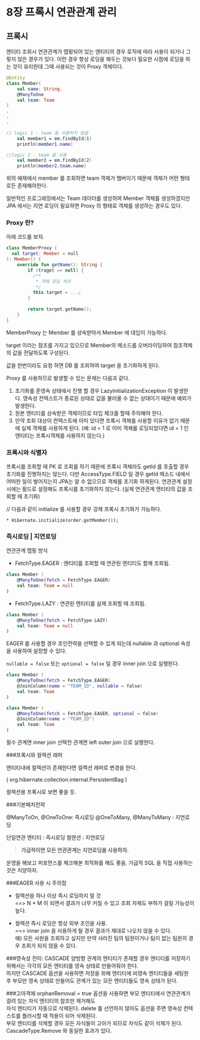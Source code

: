 # 8장 프록시 연관관계 관리
## 프록시
엔티티 조회시 연관관계가 맵핑되어 있는 엔티티의 경우 로직에 따라 사용이 되거나 그렇지 않은 경우가 있다.
이런 경우 항상 로딩을 해두는 것보다 필요한 시점에 로딩을 하는 것이 유리한데 그때 사용되는 것이 Proxy 객체이다.

```kotlin
@Entity
class Member(
    val name: String,
    @ManyToOne
    val team: Team      
)
.
.
.

// logic 1 - team 을 사용하지 않음
    val member1 = em.findById(1)
    println(member1.name)

//logic 2 - team 을 사용
    val member2 = em.findById(2)
    println(member2.team.name)
```
위의 예제에서 member 를 조회하면 team 객체가 멤버이기 때문에 객체가 어떤 형태로든 존재해야한다.

일반적인 프로그래밍에서는 Team 데이터를 생성하여 Member 객체를 생성하겠지만
JPA 에서는 지연 로딩이 필요하면 Proxy 의 형태로 객체를 생성하는 경우도 있다.


### Proxy 란?

아래 코드를 보자.

```kotlin
class MemberProxy (
  val target: Member = null
): Member() {
    override fun getName(): String {
        if (traget == null) {
          /**
           * 객체 로딩 처리
           */
          this.target = ...;
        }
      
        return target.getName();
    }
}
```
MemberProxy 는 Member 를 상속받아서 Member 에 대입이 가능하다.

target 이라는 참조를 가지고 있으므로 Member의 메소드를 오버라이딩하여 참조객체의 값을 전달하도록 구성된다.

값을 한번이라도 요청 하면 DB 를 조회하여 target 을 초기화하게 된다.

Proxy 를 사용하므로 발생할 수 있는 문제는 다음과 같다.

1. 초기화를 준영속 상태에서 진행 할 경우 LazyInitializationException 이 발생한다.
영속성 컨텍스트가 종료된 상태로 값을 불러올 수 없는 상태이기 때문에 예외가 발생한다.
2. 원본 엔티티를 상속받은 객체이므로 타입 체크를 할때 주의해야 한다.
3. 만약 조회 대상이 컨텍스트에 이미 있다면 프록시 객체를 사용할 이유가 없기 때문에 실제 객체를 사용하게 된다. (예: id = 1 로 이미 객체를 로딩되었다면 id = 1 인 엔티티는 프록시객체를 사용하지 않는다.)



### 프록시와 식별자
프록시를 조회할 때 PK 로 조회를 하기 때문에 프록시 객체라도 getId 를 호출할 경우 초기화를 진행하지는 않는다.
다만 AccessType.FIELD 일 경우 getId 메소드 내에서 어떠한 일이 벌어지는지 JPA는 알 수 없으므로
객체를 초기화 하게된다.
연관관계 설정 시에는 필드로 설정해도 프록시를 초기화하지 않는다. (실제 연관관계 엔티티의 값을 조회할 때 초기화)

// 다음과 같이 initialize 를 사용할 경우 강제 프록시 초기화가 가능하다.

<code>* Hibernate.initialize(order.getMember());</code>


### 즉시로딩 | 지연로딩

연관관계 맵핑 방식
- FetchType.EAGER : 엔티티를 조회할 때 연관된 엔티티도 함께 조회됨.
```kotlin
class Member (
    @ManyToOne(fetch = FetchType.EAGER)
    val team: Team = null
)
```

- FetchType.LAZY : 연관된 엔티티를 실제 조회할 때 조회됨.
```kotlin
class Member (
    @ManyToOne(fetch = FetchType.LAZY)
    val team: Team = null
)
```

EAGER 를 사용할 경우 조인전략을 선택할 수 있게 되는데 nullable 과 optional 속성을 사용하여 설정할 수 있다.

<code>nullable = false</code> 또는 <code>optional = false</code> 일 경우 inner join 으로 실행된다.

```kotlin
class Member (
    @ManyToOne(fetch = FetchType.EAGER)
    @JoinColumn(name = "TEAM_ID", nullable = false)
    val team: Team
)

class Member (
    @ManyToOne(fetch = FetchType.EAGER, optional = false)
    @JoinColumn(name = "TEAM_ID")
    val team: Team
)
```
필수 관계면 inner join 선택전 관계면 left outer join 으로 실행한다.


###프록시와 컬렉션 래퍼

엔티티내에 컬렉션이 존재한다면 컬렉션 래퍼로 변경을 한다.

( org.hibernate.collection.internal.PersistentBag )

컬렉션용 프록시로 보면 좋을 듯.

###기본패치전략

@ManyToOn, @OneToOne: 즉시로딩
@OneToMany, @ManyToMany : 지연로딩

단일연관 엔티티 : 즉시로딩
컬렌션 : 지연로딩

> <b>가급적이면 모든 연관관계는 지연로딩을 사용하자.</b>

운영을 해보고 퍼포먼스를 체크해본 최적화를 해도 좋음.
가급적 SQL 을 직접 사용하는 것은 지양하자.

###EAGER 사용 시 주의점
* 컬렉션을 하나 이상 즉시 로딩하지 말 것 <br>
  ==> N * M 이 되면서 결과가 너무 커질 수 있고 조회 자체도 부하가 걸릴 가능성이 높다.
  
* 컬렉션 즉시 로딩은 항상 외부 조인을 사용.<br>
  ==> inner join 을 사용하게 될 경우 결과가 제대로 나오지 않을 수 있다.<br>
  예) 모든 사원을 조회하고 싶지만 만약 사라진 팀의 팀원이거나 팀이 없는 팀원의 경우 조회가 되지 않을 수 있다.

###영속성 전이: CASCADE
양방향 관계의 엔티티가 존재할 경우 엔티티를 저장하기 위해서는 각각의 모든 엔티티를 영속 상태로 만들어줘야 한다.<br>
하지만 CASCADE 옵션을 사용하면 저장을 위해 엔티티에 비영속 엔티티들을 세팅한 후 부모만 영속 상태로 만들어도 관계가 있는
모든 엔티티들도 영속 상태가 된다.

###고아객체
orphanRemoval = true 옵션을 사용하면 부모 엔티티에서 연관관계가 걸려 있는 자식 엔티티의 참조만 제거해도<br>
자식 엔티티가 자동으로 삭제된다.
delete 를 선언하지 않아도 옵션을 주면 영속성 컨텍스트를 플러시할 때 적용이 되어 삭제된다.<br>
부모 엔티티를 삭제할 경우 모든 자식들이 고아가 되므로 자식도 같이 삭제가 된다. CascadeType.Remove 와 동일한 효과가 있다. 



